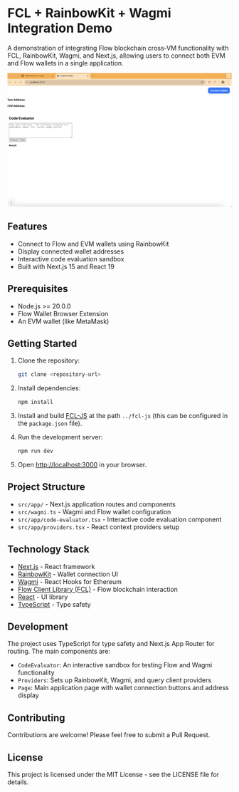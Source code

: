 # FCL + RainbowKit + Wagmi Integration Demo

A demonstration of integrating Flow blockchain cross-VM functionality with FCL, RainbowKit, Wagmi, and Next.js, allowing users to connect both EVM and Flow wallets in a single application.

![FCL + RainbowKit Integration Demo](./.github/screenshot.png)

## Features

- Connect to Flow and EVM wallets using RainbowKit
- Display connected wallet addresses
- Interactive code evaluation sandbox
- Built with Next.js 15 and React 19

## Prerequisites

- Node.js >= 20.0.0
- Flow Wallet Browser Extension
- An EVM wallet (like MetaMask)

## Getting Started

1. Clone the repository:
   ```bash
   git clone <repository-url>
   ```

2. Install dependencies:
   ```bash
   npm install
   ```
3. Install and build [FCL-JS](https://github.com/onflow/fcl-js) at the path `../fcl-js` (this can be configured in the `package.json` file).

3. Run the development server:
   ```bash
   npm run dev
   ```

4. Open [http://localhost:3000](http://localhost:3000) in your browser.

## Project Structure

- `src/app/` - Next.js application routes and components
- `src/wagmi.ts` - Wagmi and Flow wallet configuration
- `src/app/code-evaluator.tsx` - Interactive code evaluation component
- `src/app/providers.tsx` - React context providers setup

## Technology Stack

- [Next.js](https://nextjs.org/) - React framework
- [RainbowKit](https://www.rainbowkit.com/) - Wallet connection UI
- [Wagmi](https://wagmi.sh/) - React Hooks for Ethereum
- [Flow Client Library (FCL)](https://docs.onflow.org/fcl/) - Flow blockchain interaction
- [React](https://react.dev/) - UI library
- [TypeScript](https://www.typescriptlang.org/) - Type safety

## Development

The project uses TypeScript for type safety and Next.js App Router for routing. The main components are:

- `CodeEvaluator`: An interactive sandbox for testing Flow and Wagmi functionality
- `Providers`: Sets up RainbowKit, Wagmi, and query client providers
- `Page`: Main application page with wallet connection buttons and address display

## Contributing

Contributions are welcome! Please feel free to submit a Pull Request.

## License

This project is licensed under the MIT License - see the LICENSE file for details.
